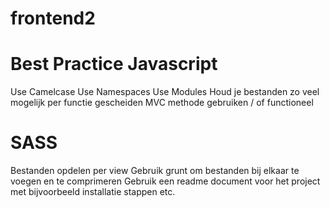 frontend2
=========

# Best Practice Javascript

Use Camelcase
Use Namespaces
Use Modules
Houd je bestanden zo veel mogelijk per functie gescheiden
MVC methode gebruiken / of functioneel


# SASS
Bestanden opdelen per view
Gebruik grunt om bestanden bij elkaar te voegen en te comprimeren
Gebruik een readme document voor het project met bijvoorbeeld installatie stappen etc. 
